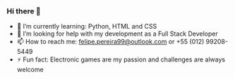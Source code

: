 ### Hi there 👋

- 🌱 I’m currently learning: Python, HTML and CSS
- 🤔 I’m looking for help with my development as a Full Stack Developer 
- 📫 How to reach me: felipe.pereira99@outlook.com or +55 (012) 99208-5449
- ⚡ Fun fact: Electronic games are my passion and challenges are always welcome
